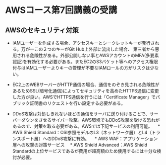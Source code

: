 # AWSコース第7回講義の受講

## AWSのセキュリティ対策

* IAMユーザーを作成する場合、アクセスキーとシークレットキーが発行される。万が一この２つのキーがGit Hub上外部に流出した場合、
  第三者から悪用される危険性がある。外部公開しない事とAWSアカウントのMFA(多要素認証)を有効化する必要がある。またEC2のS3バケット等へのアクセス権限付与はIAMユーザーよりキーの管理が不要なIAMロールの方がリスクは少ない。

* EC2上のWEBサーバーがHTTP通信の場合、通信をのぞき見される危険性があるためSSL(暗号化通信)によってセキュリティを高めたHTTPS通信に変更した方が良い。AWSでHTTPS通信を行うには「Certificate Manager」でパブリック証明書のリクエストを行い設定する必要がある。
　
* DDoS攻撃は対処しきれないほどの通信をサーバに送り付けることで、サーバーダウンをさせるサイバー攻撃。AWS環境でもDDoS攻撃を受ける恐れがあるので、対策を取る必要がある。AWSでは下記サービスの利用可能。
　* AWS Shield Standard：OSI参照モデルのL3（ネットワーク層）とL4（トランスポート層）へのDDoS攻撃に有効。
　* AWS WAF：アプリケーション層への攻撃の対策サービス
　* AWS Shield Advanced：AWS Shield Standardの上位サービスであるが費用が超高額のため使用するには十分な検討が必要。　




